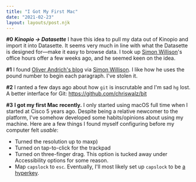 ```yaml
---
title: "I Got My First Mac"
date: "2021-02-23"
layout: layouts/post.njk
---
```


**#0** **_Kinopio → Datasette_** I have this idea to pull my data out of Kinopio and
import it into Datasette. It seems very much in line with what the Datasette is
designed for—make it easy to browse data. I took up
[Simon Willison](https://twitter.com/simonw)'s office hours offer a few weeks
ago, and he seemed keen on the idea.

**#1** I found
[Oliver Andrich's blog](https://andrich.me/weeknote-new-beginnings-2) via
[Simon Willison](https://twitter.com/simonw). I like how he uses the pound
number to begin each paragraph. I've stolen it.

**#2** I ranted a few days ago about how `git` is inscrutable and I'm sad `hg`
lost. A better interface for Git: https://github.com/chriswalz/bit

**#3** **I got my first Mac recently.** I only started using macOS full time when I
started at Cisco 5 years ago. Despite being a relative newcomer to the platform,
I've somehow developed some habits/opinions about using my machine. Here are a
few things I found myself configuring before my computer felt _usable_:

- Turned the resolution up to maxp)
- Turned on tap-to-click for the trackpad
- Turned on three-finger drag. This option is tucked away under Accessibility
  options for some reason.
- Map `capslock` to `esc`. Eventually, I'll most likely set up `capslock` to be [a
  hyperkey](https://www.macsparky.com/blog/2021/2/hyper-key-via-bettertouchtool).
